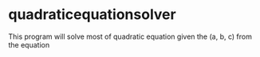 # quadraticequationsolver
This program will solve most of quadratic equation given the (a, b, c) from the equation
